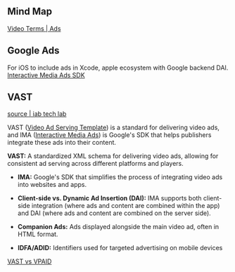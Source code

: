

## Mind Map

[Video Terms | Ads](architecture/terminologies/video_terms#Ads)

## Google Ads

For iOS to include ads in Xcode, apple ecosystem with Google backend DAI.
[Interactive Media Ads SDK](https://developers.google.com/interactive-media-ads/docs/sdks/ios/client-side)

## VAST

[source | iab tech lab](https://iabtechlab.com/standards/vast/)

VAST ([Video Ad Serving Template](https://www.google.com/search?newwindow=1&client=firefox-b-1-d&sca_esv=c968e65ff83469d2&cs=1&q=Video+Ad+Serving+Template&sa=X&ved=2ahUKEwiyo9q1wvaNAxXvJzQIHQKvKZIQxccNegQIAhAB&mstk=AUtExfDfZvpE0HhPAaRpgVPRtX1-k8a1uafhsh8Ps_m37_AUr6hEqP-uvZyTGCpF5XoiMgY_HdGhQDQLKZH8rU1ovgUnW_sjniPwir_7OHucx9ykWAUdasDrfvlEZCoUsvbXeAcq93hBit1OxGkQUlaEdSeIh7TIdsm3RGsfjOea7uW5qam8a1BcByBxtB-0O6gOc_ff&csui=3)) is a standard for delivering video ads, and IMA ([Interactive Media Ads](https://www.google.com/search?newwindow=1&client=firefox-b-1-d&sca_esv=c968e65ff83469d2&cs=1&q=Interactive+Media+Ads&sa=X&ved=2ahUKEwiyo9q1wvaNAxXvJzQIHQKvKZIQxccNegQIAhAC&mstk=AUtExfDfZvpE0HhPAaRpgVPRtX1-k8a1uafhsh8Ps_m37_AUr6hEqP-uvZyTGCpF5XoiMgY_HdGhQDQLKZH8rU1ovgUnW_sjniPwir_7OHucx9ykWAUdasDrfvlEZCoUsvbXeAcq93hBit1OxGkQUlaEdSeIh7TIdsm3RGsfjOea7uW5qam8a1BcByBxtB-0O6gOc_ff&csui=3)) is Google's SDK that helps publishers integrate these ads into their content.



**VAST:** A standardized XML schema for delivering video ads, allowing for consistent ad serving across different platforms and players. 

- **IMA:** Google's SDK that simplifies the process of integrating video ads into websites and apps. 

- **Client-side vs. Dynamic Ad Insertion (DAI):** IMA supports both client-side integration (where ads and content are combined within the app) and DAI (where ads and content are combined on the server side). 

- **Companion Ads:** Ads displayed alongside the main video ad, often in HTML format. 

- **IDFA/ADID:** Identifiers used for targeted advertising on mobile devices


[VAST vs VPAID](https://www.exads.com/blog/how-to-use-vast-vpaid-vmap-and-vast-waterfall)